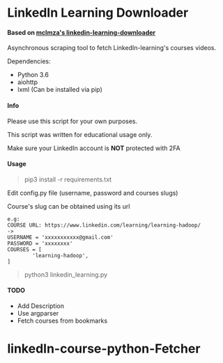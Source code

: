 # LinkedIn Learning Downloader

#### Based on [mclmza's linkedin-learning-downloader](https://github.com/mclmza/linkedin-learning-downloader)

Asynchronous scraping tool to fetch LinkedIn-learning's courses videos.

Dependencies:
- Python 3.6
- aiohttp
- lxml
(Can be installed via pip)

#### Info

Please use this script for your own purposes.

This script was written for educational usage only.

Make sure your LinkedIn account is **NOT** protected with 2FA

#### Usage
> pip3 install -r requirements.txt


Edit config.py file (username, password and courses slugs)  

Course's slug can be obtained using its url
```
e.g:
COURSE URL: https://www.linkedin.com/learning/learning-hadoop/
->
USERNAME = 'xxxxxxxxxxx@gmail.com'
PASSWORD = 'xxxxxxxx'
COURSES = [
        'learning-hadoop',
]

```

> python3 linkedin_learning.py

#### TODO

 - Add Description
 - Use argparser
 - Fetch courses from bookmarks
# linkedIn-course-python-Fetcher
